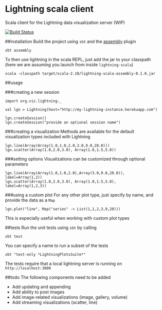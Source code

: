 # Lightning scala client
Scala client for the Lightning data visualization server (WIP)

[![Build Status](https://travis-ci.org/lightning-viz/lightning-scala.svg?branch=master)](https://travis-ci.org/lightning-viz/lightning-scala)

##installation
Build the project using `sbt` and the [assembly](https://github.com/sbt/sbt-assembly) plugin 
```
sbt assembly
```
To then use lightning in the scala REPL, just add the jar to your classpath (here we are assuming you launch from inside `lightning-scala`)
```
scala -classpath target/scala-2.10/lightning-scala-assembly-0.1.0.jar
```

##usage

###creating a new session
```
import org.viz.lightning._

val lgn = Lightning(host="http://my-lightning-instance.herokuapp.com")

lgn.createSession()
lgn.createSession("provide an optional session name")
```

###creating a visualization
Methods are available for the default visualization types included with Lightning
```
lgn.line(Array(Array(1.0,1.0,2.0,3.0,9.0,20.0)))
lgn.scatter(Array(1.0,2.0,3.0), Array(1.0,1.5,5.0))
```

###setting options
Visualizations can be customized through optional parameters
```
lgn.line(Array(Array(1.0,1.0,2.0),Array(3.0,9.0,20.0)), label=Array(1,2))
lgn.scatter(Array(1.0,2.0,3.0), Array(1.0,1.5,5.0), label=Array(1,2,3))
```

###using a custom plot
For any other plot type, just specify by name, and provide the data as a `Map`
```
lgn.plot("line", Map("series" -> List(1,1,2,3,9,20)))
```
This is especially useful when working with custom plot types

##tests
Run the unit tests using `sbt` by calling

```
sbt test
```

You can specify a name to run a subset of the tests

```
sbt "test-only *LightningPlotsSuite*"
```

The tests require that a local lightning server is running on `http://localhost:3000`

##todo
The following components need to be added
- Add updating and appending
- Add ability to post images
- Add image-related visualizations (image, gallery, volume)
- Add streaming visualizations (scatter, line)
